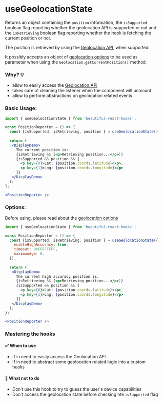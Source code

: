 # useGeolocationState

Returns an object containing the `position` information, the `isSupported` boolean flag reporting whether the
geolocation API is supported or not and the `isRetrieving` boolean flag reporting whether the hook is fetching the
current position or not.

The position is retrieved by using the
[Geolocation API](https://developer.mozilla.org/en-US/docs/Web/API/Geolocation_API/Using_the_Geolocation_API),
when supported.

It possibly accepts an object of [geolocation options](https://developer.mozilla.org/en-US/docs/Web/API/PositionOptions) 
to be used as parameter when using the `Geolocation.getCurrentPosition()` method.

### Why? 💡

- allow to easily access the [Geolocation API](https://developer.mozilla.org/en-US/docs/Web/API/Geolocation_API/Using_the_Geolocation_API)
- takes care of cleaning the listener when the component will unmount
- allow to perform abstractions on geolocation related events

### Basic Usage:
```jsx harmony
import { useGeolocationState } from 'beautiful-react-hooks'; 

const PositionReporter = () => {
  const {isSupported, isRetrieving, position } = useGeolocationState(); 
  
  return (
   <DisplayDemo>
     The current position is:
     {isRetrieving && (<p>Retrieving position...</p>)}
     {isSupported && position && [
       <p key={0}>Lat: {position.coords.latitude}</p>,
       <p key={1}>Lng: {position.coords.longitude}</p>
     ]}
   </DisplayDemo>
  );
};

<PositionReporter />
```

### Options:

Before using, please read about the [geolocation options](https://developer.mozilla.org/en-US/docs/Web/API/PositionOptions)

```jsx harmony
import { useGeolocationState } from 'beautiful-react-hooks'; 

const PositionReporter = () => {
  const {isSupported, isRetrieving, position } = useGeolocationState({ 
    enableHighAccuracy: true, 
    timeout: 0xFFFFFFFF,
    maximumAge: 0,
  }); 
  
  return (
   <DisplayDemo>
     The current high accuracy position is:
     {isRetrieving && (<p>Retrieving position...</p>)}
     {isSupported && position && [
       <p key={0}>Lat: {position.coords.latitude}</p>,
       <p key={1}>Lng: {position.coords.longitude}</p>
     ]}
   </DisplayDemo>
  );
};

<PositionReporter />
```

### Mastering the hooks

#### ✅ When to use
 
- If in need to easily access the Geolocation API
- If in need to abstract some geolocation related logic into a custom hooks

#### 🛑 What not to do

- Don't use this hook to try to guess the user's device capabilities
- Don't access the geolocation state before checking hte `isSupported` flag
